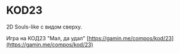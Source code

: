 # KOD23
2D Souls-like с видом сверху.

Игра на КОД23 "Мал, да удал" [https://gamin.me/compos/kod/23](https://gamin.me/compos/kod/23)
